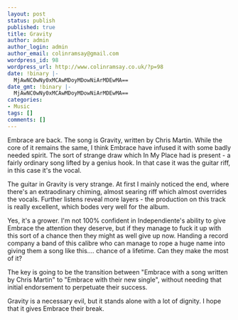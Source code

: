 ```yaml
---
layout: post
status: publish
published: true
title: Gravity
author: admin
author_login: admin
author_email: colinramsay@gmail.com
wordpress_id: 98
wordpress_url: http://www.colinramsay.co.uk/?p=98
date: !binary |-
  MjAwNC0wNy0xMCAwMDoyMDowNiArMDEwMA==
date_gmt: !binary |-
  MjAwNC0wNy0xMCAwMDoyMDowNiArMDEwMA==
categories:
- Music
tags: []
comments: []
---
```

<p>Embrace are back. The song is Gravity, written by Chris Martin. While the core of it remains the same, I think Embrace have infused it with some badly needed spirit. The sort of strange draw which In My Place had is present - a fairly ordinary song lifted by a genius hook. In that case it was the guitar riff, in this case it's the vocal.</p>
<p>The guitar in Gravity is very strange. At first I mainly noticed the end, where there's an extraodinary chiming, almost searing riff which almost overrides the vocals. Further listens reveal more layers - the production on this track is really excellent, which bodes very well for the album.</p>
<p>Yes, it's a grower. I'm not 100% confident in Independiente's ability to give Embrace the attention they deserve, but if they manage to fuck it up with this sort of a chance then they might as well give up now. Handing a record company a band of this calibre who can manage to rope a huge name into giving them a song like this.... chance of a lifetime. Can they make the most of it?</p>
<p>The key is going to be the transition between "Embrace with a song written by Chris Martin" to "Embrace with their new single", without needing that initial endorsement to perpetuate their success. </p>
<p>Gravity is a necessary evil, but it stands alone with a lot of dignity. I hope that it gives Embrace their break.</p>
